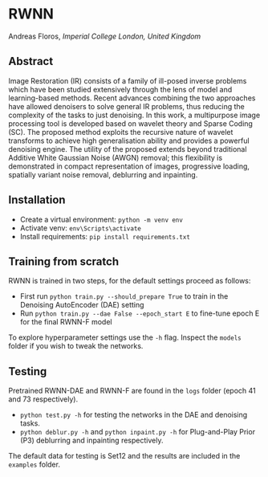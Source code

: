 # RWNN
Andreas Floros, *Imperial College London, United Kingdom*

Abstract
----------
Image Restoration (IR) consists of a family of ill-posed inverse problems which have been studied extensively
through the lens of model and learning-based methods. Recent advances combining the two approaches have
allowed denoisers to solve general IR problems, thus reducing the complexity of the tasks to just denoising. In
this work, a multipurpose image processing tool is developed based on wavelet theory and Sparse Coding (SC).
The proposed method exploits the recursive nature of wavelet transforms to achieve high generalisation ability
and provides a powerful denoising engine. The utility of the proposed extends beyond traditional Additive
White Gaussian Noise (AWGN) removal; this flexibility is demonstrated in compact representation of images,
progressive loading, spatially variant noise removal, deblurring and inpainting.

Installation
----------
* Create a virtual environment: `python -m venv env`
* Activate venv: `env\Scripts\activate`
* Install requirements: `pip install requirements.txt`


Training from scratch
----------
RWNN is trained in two steps, for the default settings proceed as follows:
* First run `python train.py --should_prepare True` to train in the Denoising AutoEncoder (DAE) setting
* Run `python train.py --dae False --epoch_start E` to fine-tune epoch E for the final RWNN-F model

To explore hyperparameter settings use the `-h` flag. Inspect the `models` folder if you wish to tweak the networks.

Testing
----------
Pretrained RWNN-DAE and RWNN-F are found in the `logs` folder (epoch 41 and 73 respectively).
* `python test.py -h` for testing the networks in the DAE and denoising tasks.
* `python deblur.py -h` and `python inpaint.py -h` for Plug-and-Play Prior (P3) deblurring and inpainting respectively.

The default data for testing is Set12 and the results are included in the `examples` folder.
